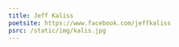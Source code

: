 ```yaml
---
title: Jeff Kaliss
poetsite: https://www.facebook.com/jeffkaliss
psrc: /static/img/kalis.jpg
---
```

